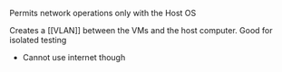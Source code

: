 Permits network operations only with the Host OS

Creates a [[VLAN]] between the VMs and the host computer.
Good for isolated testing
- Cannot use internet though
